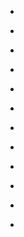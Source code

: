 
- [](/2015/08/633026404398067712/)

- [](/2015/08/10154019050968912/)

- [](/2015/08/632575443204501504/)

- [](/2015/08/632563386686013440/)

- [](/2015/08/632556536263483392/)

- [](/2015/08/632538724535017472/)

- [](/2015/08/632497943136870400/)

- [](/2015/08/632477268724609024/)

- [](/2015/08/632426469046792192/)

- [](/2015/08/6x4zhnsoan/)

- [](/2015/08/6xptrsmoak/)

- [](/2015/08/10153985585853912/)
